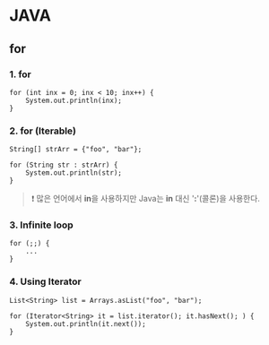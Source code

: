 # JAVA

## for

### 1. for

```
for (int inx = 0; inx < 10; inx++) {
    System.out.println(inx);
}
```

### 2. for (Iterable)

```
String[] strArr = {"foo", "bar"};

for (String str : strArr) {
    System.out.println(str);
}
```

> ❗ 많은 언어에서 <b>in</b>을 사용하지만 Java는 <b>in</b> 대신 '<b>:</b>'(콜론)을 사용한다.


### 3. Infinite loop

```
for (;;) {
    ...
}
```

### 4. Using Iterator

```
List<String> list = Arrays.asList("foo", "bar");

for (Iterator<String> it = list.iterator(); it.hasNext(); ) {
    System.out.println(it.next());
}
```

